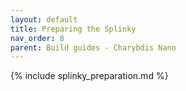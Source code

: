 ```yaml
---
layout: default
title: Preparing the Splinky
nav_order: 8
parent: Build guides - Charybdis Nano
---
```



{% include splinky_preparation.md %}